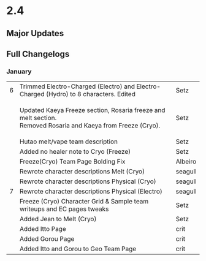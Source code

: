 # 2.4

## Major Updates

## Full Changelogs

### January

|   |                                                                                                                        |         |
| - | ---------------------------------------------------------------------------------------------------------------------- | ------- |
| 6 | Trimmed Electro-Charged (Electro) and Electro-Charged (Hydro) to 8 characters. Edited                                  | Setz    |
|   | <p>Updated Kaeya Freeze section, Rosaria freeze and melt section.<br>Removed Rosaria and Kaeya from Freeze (Cryo).</p> | Setz    |
|   | Hutao melt/vape team description                                                                                       | Setz    |
|   | Added no healer note to Cryo (Freeze)                                                                                  | Setz    |
|   | Freeze(Cryo) Team Page Bolding Fix                                                                                     | Albeiro |
|   | Rewrote character descriptions Melt (Cryo)                                                                             | seagull |
|   | Rewrote character descriptions Physical (Cryo)                                                                         | seagull |
| 7 | Rewrote character descriptions Physical (Electro)                                                                      | seagull |
|   | Freeze (Cryo) Character Grid & Sample team writeups and EC pages tweaks                                                | Setz    |
|   | Added Jean to Melt (Cryo)                                                                                              | Setz    |
|   | Added Itto Page                                                                                                        | crit    |
|   | Added Gorou Page                                                                                                       | crit    |
|   | Added Itto and Gorou to Geo Team Page                                                                                  | crit    |

